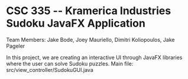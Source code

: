 # CSC 335 -- Kramerica Industries Sudoku JavaFX Application
Team Members: Jake Bode, Joey Mauriello, Dimitri Koliopoulos, Jake Pageler

In this project, we are creating an interactive UI through JavaFX libraries where the user can solve Sudoku puzzles.
Main file: src/view_controller/SudokuGUI.java
